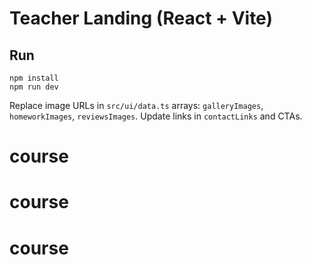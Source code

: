 # Teacher Landing (React + Vite)

## Run

```
npm install
npm run dev
```

Replace image URLs in `src/ui/data.ts` arrays: `galleryImages`, `homeworkImages`, `reviewsImages`. Update links in `contactLinks` and CTAs.

# course
# course
# course
